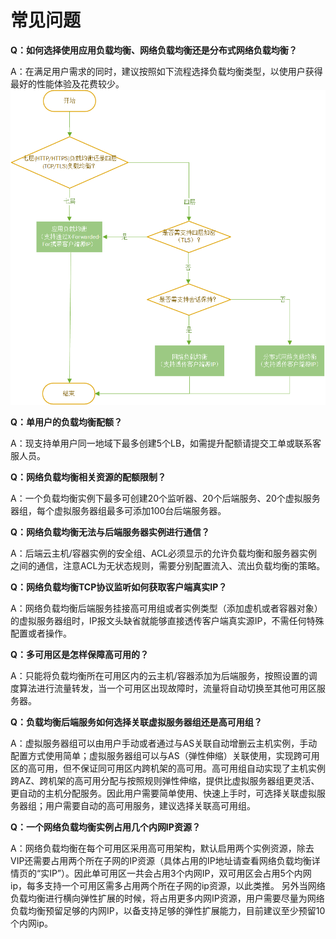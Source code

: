 # 常见问题

**Q：如何选择使用应用负载均衡、网络负载均衡还是分布式网络负载均衡？**

A：在满足用户需求的同时，建议按照如下流程选择负载均衡类型，以使用户获得最好的性能体验及花费较少。
![LB类型选择](../../../../image/Networking/NLB/NLB-faq.png)

**Q：单用户的负载均衡配额？**

A：现支持单用户同一地域下最多创建5个LB，如需提升配额请提交工单或联系客服人员。


**Q：网络负载均衡相关资源的配额限制？**

A：一个负载均衡实例下最多可创建20个监听器、20个后端服务、20个虚拟服务器组，每个虚拟服务器组最多可添加100台后端服务器。


**Q：网络负载均衡无法与后端服务器实例进行通信？**

A：后端云主机/容器实例的安全组、ACL必须显示的允许负载均衡和服务器实例之间的通信，注意ACL为无状态规则，需要分别配置流入、流出负载均衡的策略。

**Q：网络负载均衡TCP协议监听如何获取客户端真实IP？**

A：网络负载均衡后端服务挂接高可用组或者实例类型（添加虚机或者容器对象）的虚拟服务器组时，IP报文头缺省就能够直接透传客户端真实源IP，不需任何特殊配置或者操作。
   
**Q：多可用区是怎样保障高可用的？**

A：只能将负载均衡所在可用区内的云主机/容器添加为后端服务，按照设置的调度算法进行流量转发，当一个可用区出现故障时，流量将自动切换至其他可用区服务器。

   
**Q：负载均衡后端服务如何选择关联虚拟服务器组还是高可用组？**

A：虚拟服务器组可以由用户手动或者通过与AS关联自动增删云主机实例，手动配置方式使用简单；虚拟服务器组可以与AS（弹性伸缩）关联使用，实现跨可用区的高可用，但不保证同可用区内跨机架的高可用。高可用组自动实现了主机实例跨AZ、跨机架的高可用分配与按照规则弹性伸缩，提供比虚拟服务器组更灵活、更自动的主机分配服务。因此用户需要简单使用、快速上手时，可选择关联虚拟服务器组；用户需要自动的高可用服务，建议选择关联高可用组。

   
**Q：一个网络负载均衡实例占用几个内网IP资源？**

A：网络负载均衡在每个可用区采用高可用架构，默认启用两个实例资源，除去VIP还需要占用两个所在子网的IP资源（具体占用的IP地址请查看网络负载均衡详情页的“实IP”）。因此单可用区一共会占用3个内网IP，双可用区会占用5个内网ip，每多支持一个可用区需多占用两个所在子网的ip资源，以此类推。
另外当网络负载均衡进行横向弹性扩展的时候，将占用更多内网IP资源，用户需要尽量为网络负载均衡预留足够的内网IP，以备支持足够的弹性扩展能力，目前建议至少预留10个内网ip。
